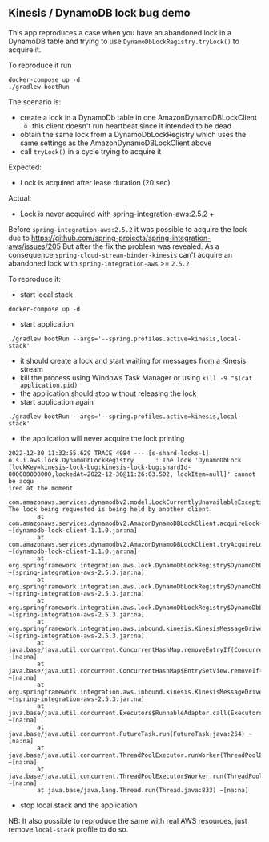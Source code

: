 Kinesis / DynamoDB lock bug demo
---

This app reproduces a case when you have an abandoned lock in a DynamoDB table 
and trying to use `DynamoDbLockRegistry.tryLock()` to acquire it.

To reproduce it run
```
docker-compose up -d
./gradlew bootRun
```

The scenario is:
* create a lock in a DynamoDb table in one AmazonDynamoDBLockClient 
  * this client doesn't run heartbeat since it intended to be dead
* obtain the same lock from a DynamoDbLockRegistry which uses the same settings as the AmazonDynamoDBLockClient above
* call `tryLock()` in a cycle trying to acquire it  

Expected:
* Lock is acquired after lease duration (20 sec)

Actual:
* Lock is never acquired with spring-integration-aws:2.5.2 +

Before `spring-integration-aws:2.5.2` it was possible to acquire the lock due to https://github.com/spring-projects/spring-integration-aws/issues/205
But after the fix the problem was revealed.
As a consequence `spring-cloud-stream-binder-kinesis` can't acquire an abandoned lock with 
`spring-integration-aws` >= `2.5.2`

To reproduce it:
* start local stack 
```shell
docker-compose up -d
```
* start application 
```
./gradlew bootRun --args='--spring.profiles.active=kinesis,local-stack'
```
* it should create a lock and start waiting for messages from a Kinesis stream
* kill the process using Windows Task Manager or using `kill -9 "$(cat application.pid)`
* the application should stop without releasing the lock
* start application again 
```
./gradlew bootRun --args='--spring.profiles.active=kinesis,local-stack'
```
* the application will never acquire the lock printing 
```
2022-12-30 11:32:55.629 TRACE 4984 --- [s-shard-locks-1] o.s.i.aws.lock.DynamoDbLockRegistry      : The lock 'DynamoDbLock [lockKey=kinesis-lock-bug:kinesis-lock-bug:shardId-000000000000,lockedAt=2022-12-30@11:26:03.502, lockItem=null]' cannot be acqu
ired at the moment

com.amazonaws.services.dynamodbv2.model.LockCurrentlyUnavailableException: The lock being requested is being held by another client.
        at com.amazonaws.services.dynamodbv2.AmazonDynamoDBLockClient.acquireLock(AmazonDynamoDBLockClient.java:457) ~[dynamodb-lock-client-1.1.0.jar:na]
        at com.amazonaws.services.dynamodbv2.AmazonDynamoDBLockClient.tryAcquireLock(AmazonDynamoDBLockClient.java:781) ~[dynamodb-lock-client-1.1.0.jar:na]
        at org.springframework.integration.aws.lock.DynamoDbLockRegistry$DynamoDbLock.doLock(DynamoDbLockRegistry.java:555) ~[spring-integration-aws-2.5.3.jar:na]
        at org.springframework.integration.aws.lock.DynamoDbLockRegistry$DynamoDbLock.tryLock(DynamoDbLockRegistry.java:519) ~[spring-integration-aws-2.5.3.jar:na]
        at org.springframework.integration.aws.lock.DynamoDbLockRegistry$DynamoDbLock.tryLock(DynamoDbLockRegistry.java:488) ~[spring-integration-aws-2.5.3.jar:na]
        at org.springframework.integration.aws.inbound.kinesis.KinesisMessageDrivenChannelAdapter$ShardConsumerManager.lambda$run$0(KinesisMessageDrivenChannelAdapter.java:1492) ~[spring-integration-aws-2.5.3.jar:na]
        at java.base/java.util.concurrent.ConcurrentHashMap.removeEntryIf(ConcurrentHashMap.java:1640) ~[na:na]
        at java.base/java.util.concurrent.ConcurrentHashMap$EntrySetView.removeIf(ConcurrentHashMap.java:4836) ~[na:na]
        at org.springframework.integration.aws.inbound.kinesis.KinesisMessageDrivenChannelAdapter$ShardConsumerManager.run(KinesisMessageDrivenChannelAdapter.java:1485) ~[spring-integration-aws-2.5.3.jar:na]
        at java.base/java.util.concurrent.Executors$RunnableAdapter.call(Executors.java:539) ~[na:na]
        at java.base/java.util.concurrent.FutureTask.run(FutureTask.java:264) ~[na:na]
        at java.base/java.util.concurrent.ThreadPoolExecutor.runWorker(ThreadPoolExecutor.java:1136) ~[na:na]
        at java.base/java.util.concurrent.ThreadPoolExecutor$Worker.run(ThreadPoolExecutor.java:635) ~[na:na]
        at java.base/java.lang.Thread.run(Thread.java:833) ~[na:na]

```
* stop local stack and the application

NB: It also possible to reproduce the same with real AWS resources, just remove `local-stack` profile to do so.
